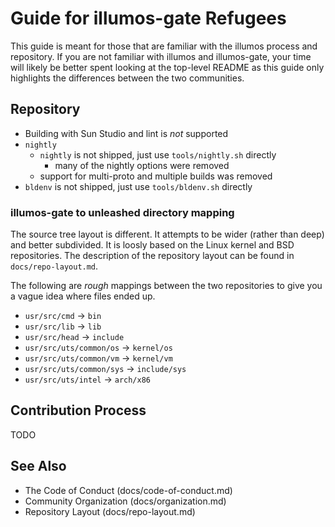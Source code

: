 Guide for illumos-gate Refugees
===============================

This guide is meant for those that are familiar with the illumos process and
repository.  If you are not familiar with illumos and illumos-gate, your
time will likely be better spent looking at the top-level README as this
guide only highlights the differences between the two communities.

Repository
----------

* Building with Sun Studio and lint is *not* supported
* `nightly`
  - `nightly` is not shipped, just use `tools/nightly.sh` directly
    - many of the nightly options were removed
  - support for multi-proto and multiple builds was removed
* `bldenv` is not shipped, just use `tools/bldenv.sh` directly

### illumos-gate to unleashed directory mapping

The source tree layout is different.  It attempts to be wider (rather than
deep) and better subdivided.  It is loosly based on the Linux kernel and
BSD repositories.  The description of the repository layout can be found in
`docs/repo-layout.md`.

The following are *rough* mappings between the two repositories to give you
a vague idea where files ended up.

* `usr/src/cmd` -> `bin`
* `usr/src/lib` -> `lib`
* `usr/src/head` -> `include`
* `usr/src/uts/common/os` -> `kernel/os`
* `usr/src/uts/common/vm` -> `kernel/vm`
* `usr/src/uts/common/sys` -> `include/sys`
* `usr/src/uts/intel` -> `arch/x86`

Contribution Process
--------------------

TODO

See Also
--------

* The Code of Conduct (docs/code-of-conduct.md)
* Community Organization (docs/organization.md)
* Repository Layout (docs/repo-layout.md)
